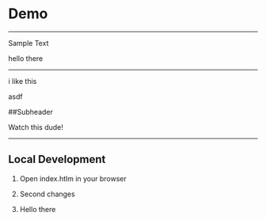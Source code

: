 # Demo
---

Sample Text

hello there

---

i like this


asdf

##Subheader

Watch this dude!


---

## Local Development

1. Open index.htlm in your browser

2. Second changes

3. Hello there